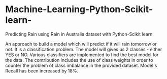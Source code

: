 # Machine-Learning-Python-Scikit-learn-
Predicting Rain using Rain in Australia dataset with Python-Scikit learn

An approach to build a model which will predict if it will rain tomorrow or not. It is a classification problem. 
The model will gives us 2 classes - either YES or NO. Various classifiers are implemented to find the best model for the data.
The contribution includes the use of class weights in order to counter the problem of class imbalance in the provided dataset.
Model's Recall has been increased by 18%.
